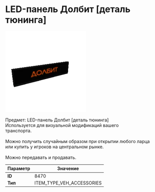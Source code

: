 # LED-панель Долбит [деталь тюнинга]

![Item Image](../img/8470.webp?raw=true)

Предмет: LED-панель Долбит [деталь тюнинга]<br>Используется для визуальной модификаций вашего<br>транспорта.<br><br>Можно получить случайным образом при открытии любого ларца<br>или купить у игроков на центральном рынке.<br><br>Можно передавать и продавать.


| Параметр | Значение |
|----------|----------|
| **ID** | 8470 |
| **Тип** | ITEM_TYPE_VEH_ACCESSORIES |


